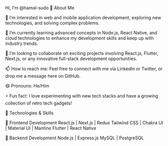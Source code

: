 Hi, I’m @hamal-sudo 👋
About Me

👀 I’m interested in web and mobile application development, exploring new technologies, and solving complex problems.

🌱 I’m currently learning advanced concepts in Node.js, React Native, and cloud technologies to enhance my development skills and keep up with industry trends.

💞️ I’m looking to collaborate on exciting projects involving React.js, Flutter, Next.js, or any innovative full-stack development opportunities.

📫 How to reach me: Feel free to connect with me via LinkedIn or Twitter, or drop me a message here on GitHub.

😄 Pronouns: He/Him

⚡ Fun fact: I love experimenting with new tech stacks and have a growing collection of retro tech gadgets!

🚀 Technologies & Skills
  
  🥷 Frontend Development
      React.js | Next.js | Redux
      Tailwind CSS | Chakra UI | Material UI | Mantine
      Flutter | React Native
      
  🫡 Backend Development
      Node.js | Express.js
      MySQL | PostgreSQL


<!---
hamal-sudo/hamal-sudo is a ✨ special ✨ repository because its `README.md` (this file) appears on your GitHub profile.
You can click the Preview link to take a look at your changes.
--->
